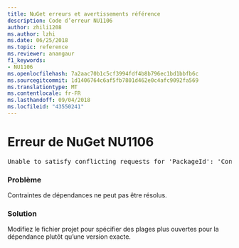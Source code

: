 ```yaml
---
title: NuGet erreurs et avertissements référence
description: Code d’erreur NU1106
author: zhili1208
ms.author: lzhi
ms.date: 06/25/2018
ms.topic: reference
ms.reviewer: anangaur
f1_keywords:
- NU1106
ms.openlocfilehash: 7a2aac70b1c5cf3994fdf4b8b796ec1bd1bbfb6c
ms.sourcegitcommit: 1d1406764c6af5fb7801d462e0c4afc9092fa569
ms.translationtype: MT
ms.contentlocale: fr-FR
ms.lasthandoff: 09/04/2018
ms.locfileid: "43550241"
---
```

# <a name="nuget-error-nu1106"></a>Erreur de NuGet NU1106

<pre>Unable to satisfy conflicting requests for 'PackageId': 'Conflict path' Framework: 'Target graph'</pre>

### <a name="issue"></a>Problème
Contraintes de dépendances ne peut pas être résolus.

### <a name="solution"></a>Solution
Modifiez le fichier projet pour spécifier des plages plus ouvertes pour la dépendance plutôt qu’une version exacte.